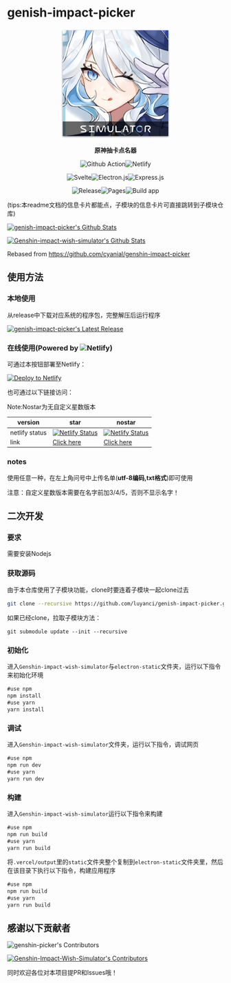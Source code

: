 # genish-impact-picker
<div align="center">

![](https://github.com/luyanci/Genshin-Impact-Wish-Simulator/blob/main/static%2Ficons%2Ficon-256x256.png)

**原神抽卡点名器**

![Github Action](https://img.shields.io/badge/Github%20Actions-282a2e?style=for-the-badge&logo=githubactions&logoColor=367cfe)![Netlify](https://img.shields.io/badge/netlify-%23000000.svg?style=for-the-badge&logo=netlify&logoColor=#00C7B7)

![Svelte](https://img.shields.io/badge/svelte-%23f1413d.svg?style=for-the-badge&logo=svelte&logoColor=white)![Electron.js](https://img.shields.io/badge/Electron-191970?style=for-the-badge&logo=Electron&logoColor=white)![Express.js](https://img.shields.io/badge/express.js-%23404d59.svg?style=for-the-badge&logo=express&logoColor=%2361DAFB)

![Release](https://github.com/luyanci/genish-impact-picker/actions/workflows/release.yml/badge.svg)![Pages](https://github.com/luyanci/genish-impact-picker/actions/workflows/page.yml/badge.svg)![Build app](https://github.com/luyanci/genish-impact-picker/actions/workflows/app.yml/badge.svg)

</div>


(tips:本readme文档的信息卡片都能点，子模块的信息卡片可直接跳转到子模块仓库)

[![genish-impact-picker's Github Stats](https://stats.deeptrain.net/repo/luyanci/genish-impact-picker)](https://github.com/zmh-program/code-statistic)

[![Genshin-impact-wish-simulator's Github Stats](https://stats.deeptrain.net/repo/luyanci/Genshin-impact-wish-simulator)](https://github.com/luyanci/Genshin-impact-wish-simulator)

Rebased from https://github.com/cyanial/genshin-impact-picker

## 使用方法
### 本地使用
从release中下载对应系统的程序包，完整解压后运行程序

[![genish-impact-picker's Latest Release](https://stats.deeptrain.net/release/luyanci/genish-impact-picker)](https://github.com/luyanci/genish-impact-picker/release/latest)


### 在线使用(Powered by ![Netlify](https://img.shields.io/badge/netlify-%23000000.svg?style=for-the-badge&logo=netlify&logoColor=#00C7B7))
可通过本按钮部署至Netlify：

[![Deploy to Netlify](https://www.netlify.com/img/deploy/button.svg)](https://app.netlify.com/start/deploy?repository=https://github.com/luyanci/Genshin-Impact-Wish-Simulator)


也可通过以下链接访问：



Note:Nostar为无自定义星数版本

|version|star|nostar|
|---|---|---|
|netlify status|[![Netlify Status](https://api.netlify.com/api/v1/badges/ffee3df0-a1d0-488a-b820-9bae737e4cf8/deploy-status)](https://app.netlify.com/sites/genshin-picker/deploys)|[![Netlify Status](https://api.netlify.com/api/v1/badges/6cd0fbc5-b04c-4798-840f-3ca6aa5e4855/deploy-status)](https://app.netlify.com/sites/genshin-picker-nostar/deploys)|
|link|[Click here](https://genshin-picker.netlify.app)|[Click here](https://genshin-picker-nostar.netlify.app)|

### notes
使用任意一种，在左上角问号中上传名单(**utf-8编码,txt格式**)即可使用

注意：自定义星数版本需要在名字前加3/4/5，否则不显示名字！


## 二次开发
### 要求
需要安装Nodejs

### 获取源码
由于本仓库使用了子模块功能，clone时要连着子模块一起clone过去

```sh
git clone --recursive https://github.com/luyanci/genish-impact-picker.git
```

如果已经clone，拉取子模块方法：
```
git submodule update --init --recursive
```

### 初始化

进入`Genshin-impact-wish-simulator`与`electron-static`文件夹，运行以下指令来初始化环境

```
#use npm
npm install
#use yarn
yarn install
```

### 调试

进入`Genshin-impact-wish-simulator`文件夹，运行以下指令，调试网页

```
#use npm
npm run dev
#use yarn
yarn run dev
```

### 构建

进入`Genshin-impact-wish-simulator`运行以下指令来构建

```
#use npm
npm run build
#use yarn
yarn run build
```

将`.vercel/output`里的`static`文件夹整个复制到`electron-static`文件夹里，然后在该目录下执行以下指令，构建应用程序

```
#use npm
npm run build
#use yarn
yarn run build
```


## 感谢以下贡献者

![genshin-picker's Contributors](https://stats.deeptrain.net/contributor/luyanci/genish-impact-picker)

[![Genshin-Impact-Wish-Simulator's Contributors](https://stats.deeptrain.net/contributor/luyanci/Genshin-Impact-Wish-Simulator)](https://github.com/luyanci/Genshin-impact-wish-simulator)

同时欢迎各位对本项目提PR和Issues哦！